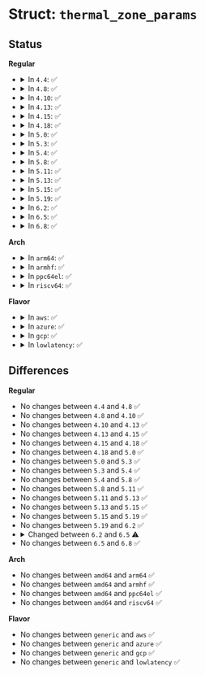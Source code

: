 # Struct: <code>thermal_zone_params</code>

## Status
<b>Regular</b>
<ul>
<li>
<details>
<summary>In <code>4.4</code>: ✅</summary>

```c
struct thermal_zone_params {
    char governor_name[20];
    bool no_hwmon;
    int num_tbps;
    struct thermal_bind_params *tbp;
    u32 sustainable_power;
    s32 k_po;
    s32 k_pu;
    s32 k_i;
    s32 k_d;
    s32 integral_cutoff;
    int slope;
    int offset;
};
```
</details>
</li>
<li>
<details>
<summary>In <code>4.8</code>: ✅</summary>

```c
struct thermal_zone_params {
    char governor_name[20];
    bool no_hwmon;
    int num_tbps;
    struct thermal_bind_params *tbp;
    u32 sustainable_power;
    s32 k_po;
    s32 k_pu;
    s32 k_i;
    s32 k_d;
    s32 integral_cutoff;
    int slope;
    int offset;
};
```
</details>
</li>
<li>
<details>
<summary>In <code>4.10</code>: ✅</summary>

```c
struct thermal_zone_params {
    char governor_name[20];
    bool no_hwmon;
    int num_tbps;
    struct thermal_bind_params *tbp;
    u32 sustainable_power;
    s32 k_po;
    s32 k_pu;
    s32 k_i;
    s32 k_d;
    s32 integral_cutoff;
    int slope;
    int offset;
};
```
</details>
</li>
<li>
<details>
<summary>In <code>4.13</code>: ✅</summary>

```c
struct thermal_zone_params {
    char governor_name[20];
    bool no_hwmon;
    int num_tbps;
    struct thermal_bind_params *tbp;
    u32 sustainable_power;
    s32 k_po;
    s32 k_pu;
    s32 k_i;
    s32 k_d;
    s32 integral_cutoff;
    int slope;
    int offset;
};
```
</details>
</li>
<li>
<details>
<summary>In <code>4.15</code>: ✅</summary>

```c
struct thermal_zone_params {
    char governor_name[20];
    bool no_hwmon;
    int num_tbps;
    struct thermal_bind_params *tbp;
    u32 sustainable_power;
    s32 k_po;
    s32 k_pu;
    s32 k_i;
    s32 k_d;
    s32 integral_cutoff;
    int slope;
    int offset;
};
```
</details>
</li>
<li>
<details>
<summary>In <code>4.18</code>: ✅</summary>

```c
struct thermal_zone_params {
    char governor_name[20];
    bool no_hwmon;
    int num_tbps;
    struct thermal_bind_params *tbp;
    u32 sustainable_power;
    s32 k_po;
    s32 k_pu;
    s32 k_i;
    s32 k_d;
    s32 integral_cutoff;
    int slope;
    int offset;
};
```
</details>
</li>
<li>
<details>
<summary>In <code>5.0</code>: ✅</summary>

```c
struct thermal_zone_params {
    char governor_name[20];
    bool no_hwmon;
    int num_tbps;
    struct thermal_bind_params *tbp;
    u32 sustainable_power;
    s32 k_po;
    s32 k_pu;
    s32 k_i;
    s32 k_d;
    s32 integral_cutoff;
    int slope;
    int offset;
};
```
</details>
</li>
<li>
<details>
<summary>In <code>5.3</code>: ✅</summary>

```c
struct thermal_zone_params {
    char governor_name[20];
    bool no_hwmon;
    int num_tbps;
    struct thermal_bind_params *tbp;
    u32 sustainable_power;
    s32 k_po;
    s32 k_pu;
    s32 k_i;
    s32 k_d;
    s32 integral_cutoff;
    int slope;
    int offset;
};
```
</details>
</li>
<li>
<details>
<summary>In <code>5.4</code>: ✅</summary>

```c
struct thermal_zone_params {
    char governor_name[20];
    bool no_hwmon;
    int num_tbps;
    struct thermal_bind_params *tbp;
    u32 sustainable_power;
    s32 k_po;
    s32 k_pu;
    s32 k_i;
    s32 k_d;
    s32 integral_cutoff;
    int slope;
    int offset;
};
```
</details>
</li>
<li>
<details>
<summary>In <code>5.8</code>: ✅</summary>

```c
struct thermal_zone_params {
    char governor_name[20];
    bool no_hwmon;
    int num_tbps;
    struct thermal_bind_params *tbp;
    u32 sustainable_power;
    s32 k_po;
    s32 k_pu;
    s32 k_i;
    s32 k_d;
    s32 integral_cutoff;
    int slope;
    int offset;
};
```
</details>
</li>
<li>
<details>
<summary>In <code>5.11</code>: ✅</summary>

```c
struct thermal_zone_params {
    char governor_name[20];
    bool no_hwmon;
    int num_tbps;
    struct thermal_bind_params *tbp;
    u32 sustainable_power;
    s32 k_po;
    s32 k_pu;
    s32 k_i;
    s32 k_d;
    s32 integral_cutoff;
    int slope;
    int offset;
};
```
</details>
</li>
<li>
<details>
<summary>In <code>5.13</code>: ✅</summary>

```c
struct thermal_zone_params {
    char governor_name[20];
    bool no_hwmon;
    int num_tbps;
    struct thermal_bind_params *tbp;
    u32 sustainable_power;
    s32 k_po;
    s32 k_pu;
    s32 k_i;
    s32 k_d;
    s32 integral_cutoff;
    int slope;
    int offset;
};
```
</details>
</li>
<li>
<details>
<summary>In <code>5.15</code>: ✅</summary>

```c
struct thermal_zone_params {
    char governor_name[20];
    bool no_hwmon;
    int num_tbps;
    struct thermal_bind_params *tbp;
    u32 sustainable_power;
    s32 k_po;
    s32 k_pu;
    s32 k_i;
    s32 k_d;
    s32 integral_cutoff;
    int slope;
    int offset;
};
```
</details>
</li>
<li>
<details>
<summary>In <code>5.19</code>: ✅</summary>

```c
struct thermal_zone_params {
    char governor_name[20];
    bool no_hwmon;
    int num_tbps;
    struct thermal_bind_params *tbp;
    u32 sustainable_power;
    s32 k_po;
    s32 k_pu;
    s32 k_i;
    s32 k_d;
    s32 integral_cutoff;
    int slope;
    int offset;
};
```
</details>
</li>
<li>
<details>
<summary>In <code>6.2</code>: ✅</summary>

```c
struct thermal_zone_params {
    char governor_name[20];
    bool no_hwmon;
    int num_tbps;
    struct thermal_bind_params *tbp;
    u32 sustainable_power;
    s32 k_po;
    s32 k_pu;
    s32 k_i;
    s32 k_d;
    s32 integral_cutoff;
    int slope;
    int offset;
};
```
</details>
</li>
<li>
<details>
<summary>In <code>6.5</code>: ✅</summary>

```c
struct thermal_zone_params {
    char governor_name[20];
    bool no_hwmon;
    u32 sustainable_power;
    s32 k_po;
    s32 k_pu;
    s32 k_i;
    s32 k_d;
    s32 integral_cutoff;
    int slope;
    int offset;
};
```
</details>
</li>
<li>
<details>
<summary>In <code>6.8</code>: ✅</summary>

```c
struct thermal_zone_params {
    char governor_name[20];
    bool no_hwmon;
    u32 sustainable_power;
    s32 k_po;
    s32 k_pu;
    s32 k_i;
    s32 k_d;
    s32 integral_cutoff;
    int slope;
    int offset;
};
```
</details>
</li>
</ul>
<b>Arch</b>
<ul>
<li>
<details>
<summary>In <code>arm64</code>: ✅</summary>

```c
struct thermal_zone_params {
    char governor_name[20];
    bool no_hwmon;
    int num_tbps;
    struct thermal_bind_params *tbp;
    u32 sustainable_power;
    s32 k_po;
    s32 k_pu;
    s32 k_i;
    s32 k_d;
    s32 integral_cutoff;
    int slope;
    int offset;
};
```
</details>
</li>
<li>
<details>
<summary>In <code>armhf</code>: ✅</summary>

```c
struct thermal_zone_params {
    char governor_name[20];
    bool no_hwmon;
    int num_tbps;
    struct thermal_bind_params *tbp;
    u32 sustainable_power;
    s32 k_po;
    s32 k_pu;
    s32 k_i;
    s32 k_d;
    s32 integral_cutoff;
    int slope;
    int offset;
};
```
</details>
</li>
<li>
<details>
<summary>In <code>ppc64el</code>: ✅</summary>

```c
struct thermal_zone_params {
    char governor_name[20];
    bool no_hwmon;
    int num_tbps;
    struct thermal_bind_params *tbp;
    u32 sustainable_power;
    s32 k_po;
    s32 k_pu;
    s32 k_i;
    s32 k_d;
    s32 integral_cutoff;
    int slope;
    int offset;
};
```
</details>
</li>
<li>
<details>
<summary>In <code>riscv64</code>: ✅</summary>

```c
struct thermal_zone_params {
    char governor_name[20];
    bool no_hwmon;
    int num_tbps;
    struct thermal_bind_params *tbp;
    u32 sustainable_power;
    s32 k_po;
    s32 k_pu;
    s32 k_i;
    s32 k_d;
    s32 integral_cutoff;
    int slope;
    int offset;
};
```
</details>
</li>
</ul>
<b>Flavor</b>
<ul>
<li>
<details>
<summary>In <code>aws</code>: ✅</summary>

```c
struct thermal_zone_params {
    char governor_name[20];
    bool no_hwmon;
    int num_tbps;
    struct thermal_bind_params *tbp;
    u32 sustainable_power;
    s32 k_po;
    s32 k_pu;
    s32 k_i;
    s32 k_d;
    s32 integral_cutoff;
    int slope;
    int offset;
};
```
</details>
</li>
<li>
<details>
<summary>In <code>azure</code>: ✅</summary>

```c
struct thermal_zone_params {
    char governor_name[20];
    bool no_hwmon;
    int num_tbps;
    struct thermal_bind_params *tbp;
    u32 sustainable_power;
    s32 k_po;
    s32 k_pu;
    s32 k_i;
    s32 k_d;
    s32 integral_cutoff;
    int slope;
    int offset;
};
```
</details>
</li>
<li>
<details>
<summary>In <code>gcp</code>: ✅</summary>

```c
struct thermal_zone_params {
    char governor_name[20];
    bool no_hwmon;
    int num_tbps;
    struct thermal_bind_params *tbp;
    u32 sustainable_power;
    s32 k_po;
    s32 k_pu;
    s32 k_i;
    s32 k_d;
    s32 integral_cutoff;
    int slope;
    int offset;
};
```
</details>
</li>
<li>
<details>
<summary>In <code>lowlatency</code>: ✅</summary>

```c
struct thermal_zone_params {
    char governor_name[20];
    bool no_hwmon;
    int num_tbps;
    struct thermal_bind_params *tbp;
    u32 sustainable_power;
    s32 k_po;
    s32 k_pu;
    s32 k_i;
    s32 k_d;
    s32 integral_cutoff;
    int slope;
    int offset;
};
```
</details>
</li>
</ul>

## Differences
<b>Regular</b>
<ul>
<li>
No changes between <code>4.4</code> and <code>4.8</code> ✅
</li>
<li>
No changes between <code>4.8</code> and <code>4.10</code> ✅
</li>
<li>
No changes between <code>4.10</code> and <code>4.13</code> ✅
</li>
<li>
No changes between <code>4.13</code> and <code>4.15</code> ✅
</li>
<li>
No changes between <code>4.15</code> and <code>4.18</code> ✅
</li>
<li>
No changes between <code>4.18</code> and <code>5.0</code> ✅
</li>
<li>
No changes between <code>5.0</code> and <code>5.3</code> ✅
</li>
<li>
No changes between <code>5.3</code> and <code>5.4</code> ✅
</li>
<li>
No changes between <code>5.4</code> and <code>5.8</code> ✅
</li>
<li>
No changes between <code>5.8</code> and <code>5.11</code> ✅
</li>
<li>
No changes between <code>5.11</code> and <code>5.13</code> ✅
</li>
<li>
No changes between <code>5.13</code> and <code>5.15</code> ✅
</li>
<li>
No changes between <code>5.15</code> and <code>5.19</code> ✅
</li>
<li>
No changes between <code>5.19</code> and <code>6.2</code> ✅
</li>
<li>
<details>
<summary>Changed between <code>6.2</code> and <code>6.5</code> ⚠️</summary>
<ul>
<li>
<b>Field removed. </b>
<code>int num_tbps</code>
</li>
<li>
<b>Field removed. </b>
<code>struct thermal_bind_params *tbp</code>
</li>
</ul>
</details>
</li>
<li>
No changes between <code>6.5</code> and <code>6.8</code> ✅
</li>
</ul>
<b>Arch</b>
<ul>
<li>
No changes between <code>amd64</code> and <code>arm64</code> ✅
</li>
<li>
No changes between <code>amd64</code> and <code>armhf</code> ✅
</li>
<li>
No changes between <code>amd64</code> and <code>ppc64el</code> ✅
</li>
<li>
No changes between <code>amd64</code> and <code>riscv64</code> ✅
</li>
</ul>
<b>Flavor</b>
<ul>
<li>
No changes between <code>generic</code> and <code>aws</code> ✅
</li>
<li>
No changes between <code>generic</code> and <code>azure</code> ✅
</li>
<li>
No changes between <code>generic</code> and <code>gcp</code> ✅
</li>
<li>
No changes between <code>generic</code> and <code>lowlatency</code> ✅
</li>
</ul>
